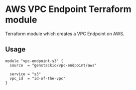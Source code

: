 # AWS VPC Endpoint Terraform module

Terraform module which creates a VPC Endpoint on AWS.

## Usage

```hcl
module "vpc-endpoint-s3" {
  source  = "genstackio/vpc-endpoint/aws"

  service = "s3"
  vpc_id  = "id-of-the-vpc"
}
```
